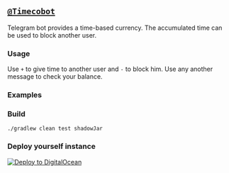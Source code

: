 ## [`@Timecobot`](https:t.me/timecobot)

Telegram bot provides a time-based currency. The accumulated time can be used to block another user.

### Usage

Use `+` to give time to another user and `-` to block him. Use any another message to check your balance.

### Examples

### Build

`./gradlew clean test shadowJar`

### Deploy yourself instance

[![Deploy to DigitalOcean](https://www.deploytodo.com/do-btn-blue.svg)](https://cloud.digitalocean.com/apps/new?repo=https://github.com/demidko/service/tree/main)
